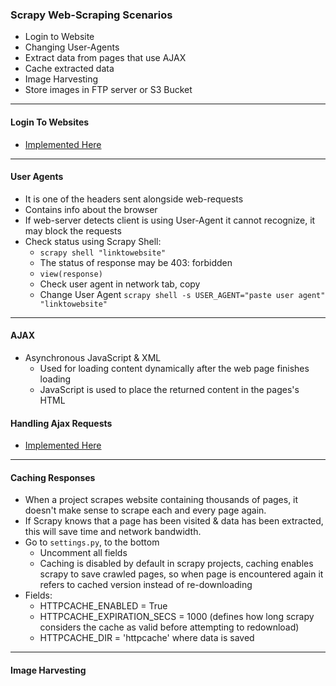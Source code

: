 ### Scrapy Web-Scraping Scenarios

- Login to Website
- Changing User-Agents
- Extract data from pages that use AJAX
- Cache extracted data 
- Image Harvesting
- Store images in FTP server or S3 Bucket

---

#### Login To Websites

- [Implemented Here](https://github.com/sarthak713/Scrapy-Python-Web-Scraping-Data-Pipeline/tree/main/projects/quotes/quotes)

---

#### User Agents
- It is one of the headers sent alongside web-requests
- Contains info about the browser
- If web-server detects client is using User-Agent it cannot recognize, it may block the requests
- Check status using Scrapy Shell:
    - ```scrapy shell "linktowebsite"```
    - The status of response may be 403: forbidden
    - ```view(response)```
    - Check user agent in network tab, copy
    - Change User Agent ```scrapy shell -s USER_AGENT="paste user agent" "linktowebsite"```

---

#### AJAX
- Asynchronous JavaScript & XML
    - Used for loading content dynamically after the web page finishes loading
    - JavaScript is used to place the returned content in the pages's HTML


#### Handling Ajax Requests

- [Implemented Here](https://github.com/sarthak713/Scrapy-Python-Web-Scraping-Data-Pipeline/tree/main/projects/naukri/naukri)

---

#### Caching Responses

- When a project scrapes website containing thousands of pages, it doesn't make sense to scrape each and every page again.
- If Scrapy knows that a page has been  visited & data has been extracted, this will save time and network bandwidth.
- Go to ```settings.py```, to the bottom
    - Uncomment all fields
    - Caching is disabled by default in scrapy projects, caching enables scrapy to save crawled pages, so when page is encountered again it refers to cached version instead of re-downloading
- Fields:
    - HTTPCACHE_ENABLED = True
    - HTTPCACHE_EXPIRATION_SECS = 1000 (defines how long scrapy considers the cache as valid before attempting to redownload)
    - HTTPCACHE_DIR = 'httpcache' where data is saved

---

#### Image Harvesting

